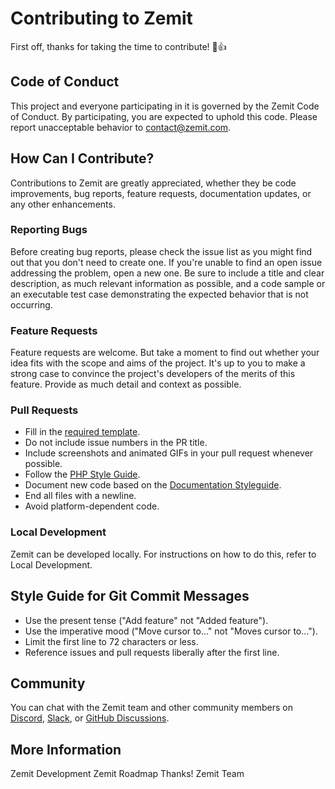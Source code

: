 # Contributing to Zemit

First off, thanks for taking the time to contribute! 🎉👍

## Code of Conduct

This project and everyone participating in it is governed by the Zemit Code of Conduct. By participating, you are
expected to uphold this code. Please report unacceptable behavior to [contact@zemit.com](mailto:contact@zemit.com).

## How Can I Contribute?

Contributions to Zemit are greatly appreciated, whether they be code improvements, bug reports, feature requests,
documentation updates, or any other enhancements.

### Reporting Bugs

Before creating bug reports, please check the issue list as you might find out that you don't need to create one. If
you're unable to find an open issue addressing the problem, open a new one. Be sure to include a title and clear
description, as much relevant information as possible, and a code sample or an executable test case demonstrating the
expected behavior that is not occurring.

### Feature Requests

Feature requests are welcome. But take a moment to find out whether your idea fits with the scope and aims of the
project. It's up to you to make a strong case to convince the project's developers of the merits of this feature.
Provide as much detail and context as possible.

### Pull Requests

- Fill in the [required template](PULL_REQUEST_TEMPLATE.md).
- Do not include issue numbers in the PR title.
- Include screenshots and animated GIFs in your pull request whenever possible.
- Follow the [PHP Style Guide](PHP_STYLE_GUIDE.md).
- Document new code based on the [Documentation Styleguide](DOCUMENTATION_STYLE_GUIDE.md).
- End all files with a newline.
- Avoid platform-dependent code.

### Local Development

Zemit can be developed locally. For instructions on how to do this, refer to Local Development.

## Style Guide for Git Commit Messages

- Use the present tense ("Add feature" not "Added feature").
- Use the imperative mood ("Move cursor to..." not "Moves cursor to...").
- Limit the first line to 72 characters or less.
- Reference issues and pull requests liberally after the first line.

## Community

You can chat with the Zemit team and other community members
on [Discord](https://discord.zemit.com), [Slack](https://slack.zemit.com),
or [GitHub Discussions](https://discussions.zemit.com).

## More Information

Zemit Development
Zemit Roadmap
Thanks! Zemit Team
